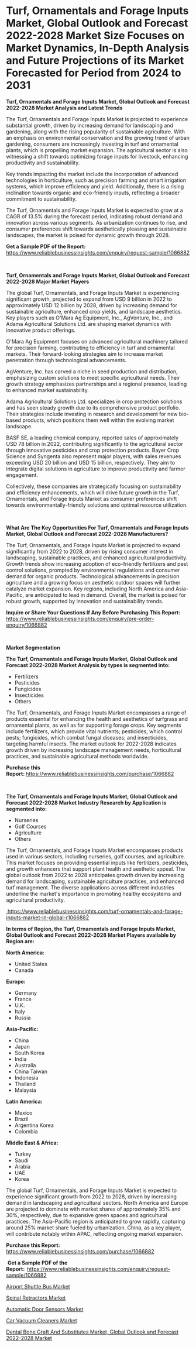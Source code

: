 <p><h1>Turf, Ornamentals and Forage Inputs Market, Global Outlook and Forecast 2022-2028 Market Size Focuses on Market Dynamics, In-Depth Analysis and Future Projections of its Market Forecasted for Period from 2024 to 2031</h1></p><p><strong>Turf, Ornamentals and Forage Inputs Market, Global Outlook and Forecast 2022-2028 Market Analysis and Latest Trends</strong></p>
<p><p>The Turf, Ornamentals and Forage Inputs Market is projected to experience substantial growth, driven by increasing demand for landscaping and gardening, along with the rising popularity of sustainable agriculture. With an emphasis on environmental conservation and the growing trend of urban gardening, consumers are increasingly investing in turf and ornamental plants, which is propelling market expansion. The agricultural sector is also witnessing a shift towards optimizing forage inputs for livestock, enhancing productivity and sustainability.</p><p>Key trends impacting the market include the incorporation of advanced technologies in horticulture, such as precision farming and smart irrigation systems, which improve efficiency and yield. Additionally, there is a rising inclination towards organic and eco-friendly inputs, reflecting a broader commitment to sustainability. </p><p>The Turf, Ornamentals and Forage Inputs Market is expected to grow at a CAGR of 13.5% during the forecast period, indicating robust demand and innovation across various segments. As urbanization continues to rise, and consumer preferences shift towards aesthetically pleasing and sustainable landscapes, the market is poised for dynamic growth through 2028.</p></p>
<p><strong>Get a Sample PDF of the Report:&nbsp;</strong> <a href="https://www.reliablebusinessinsights.com/enquiry/request-sample/1066882">https://www.reliablebusinessinsights.com/enquiry/request-sample/1066882</a></p>
<p>&nbsp;</p>
<p><strong>Turf, Ornamentals and Forage Inputs Market, Global Outlook and Forecast 2022-2028 Major Market Players</strong></p>
<p><p>The global Turf, Ornamentals, and Forage Inputs Market is experiencing significant growth, projected to expand from USD 9 billion in 2022 to approximately USD 12 billion by 2028, driven by increasing demand for sustainable agriculture, enhanced crop yields, and landscape aesthetics. Key players such as O'Mara Ag Equipment, Inc., AgVenture, Inc., and Adama Agricultural Solutions Ltd. are shaping market dynamics with innovative product offerings.</p><p>O'Mara Ag Equipment focuses on advanced agricultural machinery tailored for precision farming, contributing to efficiency in turf and ornamental markets. Their forward-looking strategies aim to increase market penetration through technological advancements.</p><p>AgVenture, Inc. has carved a niche in seed production and distribution, emphasizing custom solutions to meet specific agricultural needs. Their growth strategy emphasizes partnerships and a regional presence, leading to enhanced market sustainability.</p><p>Adama Agricultural Solutions Ltd. specializes in crop protection solutions and has seen steady growth due to its comprehensive product portfolio. Their strategies include investing in research and development for new bio-based products, which positions them well within the evolving market landscape.</p><p>BASF SE, a leading chemical company, reported sales of approximately USD 78 billion in 2022, contributing significantly to the agricultural sector through innovative pesticides and crop protection products. Bayer Crop Science and Syngenta also represent major players, with sales revenues exceeding USD 20 billion and USD 15 billion, respectively. They aim to integrate digital solutions in agriculture to improve productivity and farmer engagement.</p><p>Collectively, these companies are strategically focusing on sustainability and efficiency enhancements, which will drive future growth in the Turf, Ornamentals, and Forage Inputs Market as consumer preferences shift towards environmentally-friendly solutions and optimal resource utilization.</p></p>
<p>&nbsp;</p>
<p><strong>What Are The Key Opportunities For Turf, Ornamentals and Forage Inputs Market, Global Outlook and Forecast 2022-2028 Manufacturers?</strong></p>
<p><p>The Turf, Ornamentals, and Forage Inputs Market is projected to expand significantly from 2022 to 2028, driven by rising consumer interest in landscaping, sustainable practices, and enhanced agricultural productivity. Growth trends show increasing adoption of eco-friendly fertilizers and pest control solutions, prompted by environmental regulations and consumer demand for organic products. Technological advancements in precision agriculture and a growing focus on aesthetic outdoor spaces will further catalyze market expansion. Key regions, including North America and Asia-Pacific, are anticipated to lead in demand. Overall, the market is poised for robust growth, supported by innovation and sustainability trends.</p></p>
<p><strong>Inquire or Share Your Questions If Any Before Purchasing This Report:</strong> <a href="https://www.reliablebusinessinsights.com/enquiry/pre-order-enquiry/1066882">https://www.reliablebusinessinsights.com/enquiry/pre-order-enquiry/1066882</a></p>
<p>&nbsp;</p>
<p><strong>Market Segmentation</strong></p>
<p><strong>The Turf, Ornamentals and Forage Inputs Market, Global Outlook and Forecast 2022-2028 Market Analysis by types is segmented into:</strong></p>
<p><ul><li>Fertilizers</li><li>Pesticides</li><li>Fungicides</li><li>Insecticides</li><li>Others</li></ul></p>
<p><p>The Turf, Ornamentals, and Forage Inputs Market encompasses a range of products essential for enhancing the health and aesthetics of turfgrass and ornamental plants, as well as for supporting forage crops. Key segments include fertilizers, which provide vital nutrients; pesticides, which control pests; fungicides, which combat fungal diseases; and insecticides, targeting harmful insects. The market outlook for 2022-2028 indicates growth driven by increasing landscape management needs, horticultural practices, and sustainable agricultural methods worldwide.</p></p>
<p><strong>Purchase this Report:&nbsp;</strong><a href="https://www.reliablebusinessinsights.com/purchase/1066882">https://www.reliablebusinessinsights.com/purchase/1066882</a></p>
<p>&nbsp;</p>
<p><strong>The Turf, Ornamentals and Forage Inputs Market, Global Outlook and Forecast 2022-2028 Market Industry Research by Application is segmented into:</strong></p>
<p><ul><li>Nurseries</li><li>Golf Courses</li><li>Agriculture</li><li>Others</li></ul></p>
<p><p>The Turf, Ornamentals, and Forage Inputs Market encompasses products used in various sectors, including nurseries, golf courses, and agriculture. This market focuses on providing essential inputs like fertilizers, pesticides, and growth enhancers that support plant health and aesthetic appeal. The global outlook from 2022 to 2028 anticipates growth driven by increasing demand for landscaping, sustainable agriculture practices, and enhanced turf management. The diverse applications across different industries underline the market's importance in promoting healthy ecosystems and agricultural productivity.</p></p>
<p><a href="https://www.reliablebusinessinsights.com/turf-ornamentals-and-forage-inputs-market-in-global-r1066882">&nbsp;https://www.reliablebusinessinsights.com/turf-ornamentals-and-forage-inputs-market-in-global-r1066882</a></p>
<p><strong>In terms of Region, the Turf, Ornamentals and Forage Inputs Market, Global Outlook and Forecast 2022-2028 Market Players available by Region are:</strong></p>
<p>
    <p> <strong> North America: </strong>
        <ul>
            <li>United States</li>
            <li>Canada</li>
        </ul>
        </p> 
    <p> <strong> Europe: </strong>
        <ul>
            <li>Germany</li>
            <li>France</li>
            <li>U.K.</li>
            <li>Italy</li>
            <li>Russia</li>
        </ul>
        </p> 
    <p> <strong> Asia-Pacific: </strong>
        <ul>
            <li>China</li>
            <li>Japan</li>
            <li>South Korea</li>
            <li>India</li>
            <li>Australia</li>
            <li>China Taiwan</li>
            <li>Indonesia</li>
            <li>Thailand</li>
            <li>Malaysia</li>
        </ul>
        </p> 
    <p> <strong> Latin America: </strong>
        <ul>
            <li>Mexico</li>
            <li>Brazil</li>
            <li>Argentina Korea</li>
            <li>Colombia</li>
        </ul>
        </p> 
    <p> <strong> Middle East & Africa: </strong>
        <ul>
            <li>Turkey</li>
            <li>Saudi</li>
            <li>Arabia</li>
            <li>UAE</li>
            <li>Korea</li>
        </ul>
    </p>
    </p>
<p><p>The global Turf, Ornamentals, and Forage Inputs Market is expected to experience significant growth from 2022 to 2028, driven by increasing demand in landscaping and agricultural sectors. North America and Europe are projected to dominate with market shares of approximately 35% and 30%, respectively, due to expansive green spaces and agricultural practices. The Asia-Pacific region is anticipated to grow rapidly, capturing around 25% market share fueled by urbanization. China, as a key player, will contribute notably within APAC, reflecting ongoing market expansion.</p></p>
<p><strong>Purchase this Report: </strong><a href="https://www.reliablebusinessinsights.com/purchase/1066882">https://www.reliablebusinessinsights.com/purchase/1066882</a></p>
<p>&nbsp;<strong>Get a Sample PDF of the Report:&nbsp;&nbsp;</strong><a href="https://www.reliablebusinessinsights.com/enquiry/request-sample/1066882">https://www.reliablebusinessinsights.com/enquiry/request-sample/1066882</a></p>
<p><strong></strong></p>
<p><p><a href="https://medium.com/@emma.white454357/future-of-innovation-global-airport-shuttle-bus-market-growth-and-opportunities-2024-2031-adb685be1cfc">Airport Shuttle Bus Market</a></p><p><a href="https://www.linkedin.com/pulse/spinal-retractors-market-share-analysis-growth-trends-forecasts-5poxe?trackingId=ELQzzTITTTezEjnAkGhS9w%3D%3D">Spinal Retractors Market</a></p><p><a href="https://www.linkedin.com/pulse/global-automatic-door-sensors-market-projected-grow-cagr-109-sv89e?trackingId=OTZYxqxfQAiEunlvJyf8mw%3D%3D">Automatic Door Sensors Market</a></p><p><a href="https://medium.com/@amelia.martin5698/insights-into-the-car-vacuum-cleaners-market-size-which-is-expanding-with-a-4-1-6ec8955c352d">Car Vacuum Cleaners Market</a></p><p><a href="https://github.com/seamusocallaghan/Market-Research-Report-List-1/blob/main/dental-bone-graft-and-substitutes-market-global-outlook-and-forecast-2022-2028-market.md">Dental Bone Graft And Substitutes Market, Global Outlook and Forecast 2022-2028 Market</a></p></p>